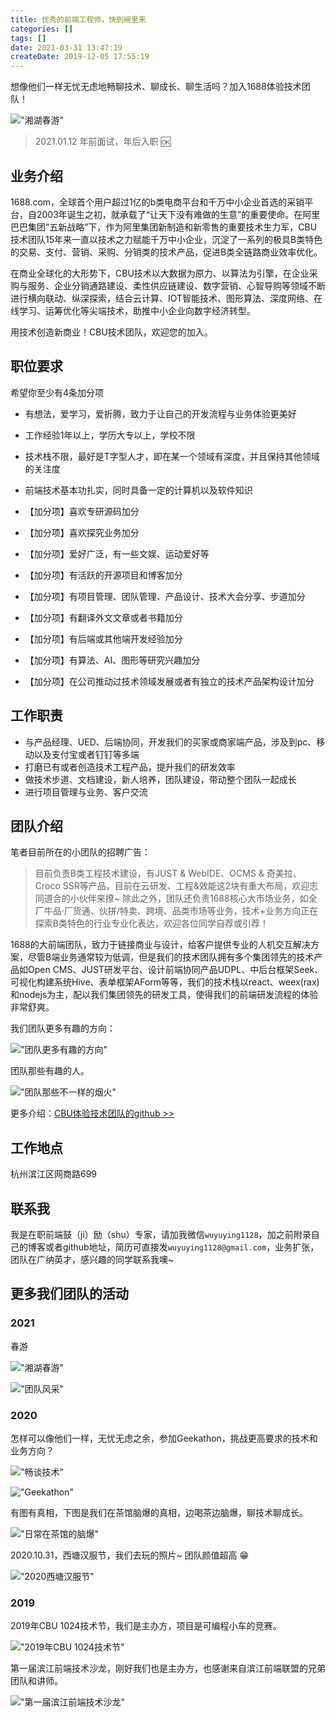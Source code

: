 ```yaml
---
title: 优秀的前端工程师，快到碗里来
categories: []
tags: []
date: 2021-03-31 13:47:19
createDate: 2019-12-05 17:55:19
---
```


想像他们一样无忧无虑地畅聊技术、聊成长、聊生活吗？加入1688体验技术团队！

!["湘湖春游"](https://static.wuyuying.com/chunyou-202103.JPG)

> 2021.01.12 年前面试，年后入职 🆗

## 业务介绍

1688.com，全球首个用户超过1亿的b类电商平台和千万中小企业首选的采销平台，自2003年诞生之初，就承载了“让天下没有难做的生意”的重要使命。在阿里巴巴集团“五新战略”下，作为阿里集团新制造和新零售的重要技术生力军，CBU技术团队15年来一直以技术之力赋能千万中小企业，沉淀了一系列的极具B类特色的交易、支付、营销、采购、分销类的技术产品，促进B类全链路商业效率优化。

在商业全球化的大形势下，CBU技术以大数据为原力、以算法为引擎，在企业采购与服务、企业分销通路建设、柔性供应链建设、数字营销、心智导购等领域不断进行横向联动、纵深探索，结合云计算、IOT智能技术、图形算法、深度网络、在线学习、运筹优化等尖端技术，助推中小企业向数字经济转型。

用技术创造新商业！CBU技术团队，欢迎您的加入。

## 职位要求

希望你至少有4条加分项

- 有想法，爱学习，爱折腾，致力于让自己的开发流程与业务体验更美好

- 工作经验1年以上，学历大专以上，学校不限

- 技术栈不限，最好是T字型人才，即在某一个领域有深度，并且保持其他领域的关注度

- 前端技术基本功扎实，同时具备一定的计算机以及软件知识

- 【加分项】喜欢专研源码加分

- 【加分项】喜欢探究业务加分

- 【加分项】爱好广泛，有一些文娱、运动爱好等

- 【加分项】有活跃的开源项目和博客加分

- 【加分项】有项目管理、团队管理、产品设计、技术大会分享、步道加分

- 【加分项】有翻译外文文章或者书籍加分

- 【加分项】有后端或其他端开发经验加分

- 【加分项】有算法、AI、图形等研究兴趣加分

- 【加分项】在公司推动过技术领域发展或者有独立的技术产品架构设计加分

## 工作职责

- 与产品经理、UED、后端协同，开发我们的买家或商家端产品，涉及到pc、移动以及支付宝或者钉钉等多端
- 打磨已有或者创造技术工程产品，提升我们的研发效率
- 做技术步道、文档建设，新人培养，团队建设，带动整个团队一起成长
- 进行项目管理与业务、客户交流

## 团队介绍

笔者目前所在的小团队的招聘广告：  

> 目前负责B类工程技术建设，有JUST & WebIDE、OCMS & 奇美拉、Croco SSR等产品，目前在云研发、工程&效能这2块有重大布局，欢迎志同道合的小伙伴来撩~ 除此之外，团队还负责1688核心大市场业务，如全厂牛品·厂货通、伙拼/特卖、跨境、品类市场等业务，技术+业务方向正在探索B类特色的行业专业化表达，欢迎各位同学自荐或引荐！

1688的大前端团队，致力于链接商业与设计，给客户提供专业的人机交互解决方案，尽管B端业务通常较为低调，但是我们的技术团队拥有多个集团领先的技术产品如Open CMS、JUST研发平台、设计前端协同产品UDPL、中后台框架Seek、可视化构建系统Hive、表单框架AForm等等，我们的技术栈以react、weex(rax)和nodejs为主，配以我们集团领先的研发工具，使得我们的前端研发流程的体验非常舒爽。

我们团队更多有趣的方向：

!["团队更多有趣的方向"](https://static.wuyuying.com/team-tech.jpg)

团队那些有趣的人。

!["团队那些不一样的烟火"](https://static.wuyuying.com/team-1688.jpg)

更多介绍：[CBU体验技术团队的github >>](https://github.com/1688fe/magazine)

## 工作地点

杭州滨江区网商路699

## 联系我

我是在职前端鼓（ji）励（shu）专家，请加我微信`wuyuying1128`，加之前附录自己的博客或者github地址，简历可直接发`wuyuying1128@gmail.com`，业务扩张，团队在广纳英才，感兴趣的同学联系我噢~

## 更多我们团队的活动

### 2021

春游

!["湘湖春游"](https://static.wuyuying.com/chunyou-202103.JPG)

!["团队风采"](https://static.wuyuying.com/team-spirit-2021.JPG)

### 2020

怎样可以像他们一样，无忧无虑之余，参加Geekathon，挑战更高要求的技术和业务方向？

!["畅谈技术"](https://static.wuyuying.com/career/sunshine.jpg)

!["Geekathon"](https://static.wuyuying.com/career/geekathon.jpg)

有图有真相，下图是我们在茶馆脑爆的真相，边喝茶边脑爆，聊技术聊成长。  

!["日常在茶馆的脑爆"](https://static.wuyuying.com/team-brain-storm.jpeg)

2020.10.31，西塘汉服节，我们去玩的照片~ 团队颜值超高 😁

!["2020西塘汉服节"](https://static.wuyuying.com/xitang-1031.jpg)

### 2019

2019年CBU 1024技术节，我们是主办方，项目是可编程小车的竞赛。  

!["2019年CBU 1024技术节"](https://static.wuyuying.com/1024CBU.jpg)

第一届滨江前端技术沙龙，刚好我们也是主办方，也感谢来自滨江前端联盟的兄弟团队和讲师。  

!["第一届滨江前端技术沙龙"](https://static.wuyuying.com/binfen.jpg)
